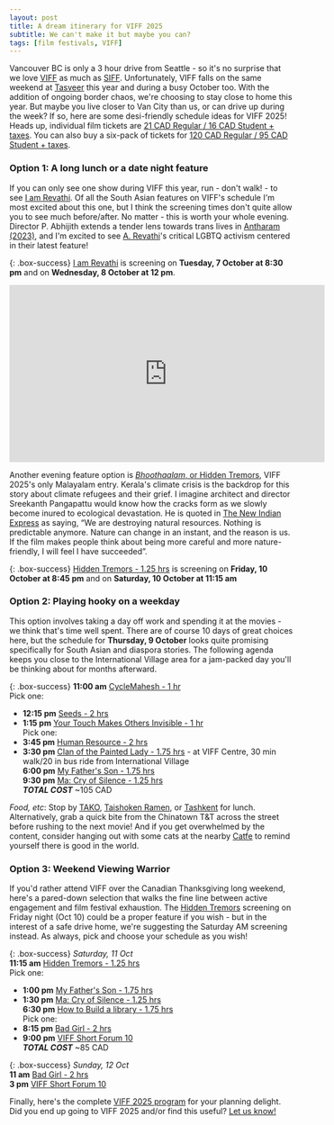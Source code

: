 ```yaml
---
layout: post
title: A dream itinerary for VIFF 2025
subtitle: We can't make it but maybe you can?
tags: [film festivals, VIFF]
---
```


Vancouver BC is only a 3 hour drive from Seattle - so it's no surprise that we love [VIFF](https://viff.org/festival/) as much as [SIFF](https://www.siff.net/festival). Unfortunately, VIFF falls on the same weekend at [Tasveer](https://tasveer.org/) this year and during a busy October too. With the addition of ongoing border chaos, we're choosing to stay close to home this year. But maybe you live closer to Van City than us, or can drive up during the week? If so, here are some desi-friendly schedule ideas for VIFF 2025! 
Heads up, individual film tickets are [21 CAD Regular / 16 CAD Student + taxes](https://viff.org/ticket-info/#festival). You can also buy a six-pack of tickets for [120 CAD Regular / 95 CAD Student + taxes](https://viff.org/ticket-info/#festival).

### Option 1: A long lunch or a date night feature
If you can only see one show during VIFF this year, run - don't walk! - to see [I am Revathi](https://viff.org/whats-on/viff25-i-am-revathi/). Of all the South Asian features on VIFF's schedule I'm most excited about this one, but I think the screening times don't quite allow you to see much before/after. No matter - this is worth your whole evening. Director P. Abhijith extends a tender lens towards trans lives in [Antharam (2023)](https://en.wikipedia.org/wiki/Antharam), and I'm excited to see [A. Revathi](https://en.wikipedia.org/wiki/A._Revathi)'s critical LGBTQ activism centered in their latest feature!

{: .box-success} 
[I am Revathi](https://viff.org/whats-on/viff25-i-am-revathi/) is screening on **Tuesday, 7 October at 8:30 pm** and on **Wednesday, 8 October at 12 pm**.

<iframe width="560" height="315" src="https://www.youtube.com/embed/Wq9iRMzpJQM?si=96mYpxauJJoE90Po" title="YouTube video player" frameborder="0" allow="accelerometer; autoplay; clipboard-write; encrypted-media; gyroscope; picture-in-picture; web-share" referrerpolicy="strict-origin-when-cross-origin" allowfullscreen></iframe>

Another evening feature option is [*Bhoothaalam*, or Hidden Tremors](https://viff.org/whats-on/viff25-hidden-tremors/), VIFF 2025's only Malayalam entry. Kerala's climate crisis is the backdrop for this story about climate refugees and their grief. I imagine architect and director Sreekanth Pangapattu would know how the cracks form as we slowly become inured to ecological devastation. He is quoted in [The New Indian Express](https://www.newindianexpress.com/kerala/2025/Sep/11/tremors-of-a-forewarning-2) as saying, “We are destroying natural resources. Nothing is predictable anymore. Nature can change in an instant, and the reason is us. If the film makes people think about being more careful and more nature-friendly, I will feel I have succeeded”.  

{: .box-success} 
[Hidden Tremors - 1.25 hrs](https://viff.org/whats-on/viff25-hidden-tremors/) is screening on **Friday, 10 October at 8:45 pm** and on **Saturday, 10 October at 11:15 am** 


### Option 2: Playing hooky on a weekday

This option involves taking a day off work and spending it at the movies - we think that's time well spent. There are of course 10 days of great choices here, but the schedule for **Thursday, 9 October** looks quite promising specifically for South Asian and diaspora stories. The following agenda keeps you close to the International Village area for a jam-packed day you'll be thinking about for months afterward. 

{: .box-success}
**11:00 am** [CycleMahesh - 1 hr](https://viff.org/whats-on/viff25-cyclemahesh/)      
Pick one:        
  - **12:15 pm** [Seeds - 2 hrs](https://viff.org/whats-on/viff25-seeds/)      
  - **1:15 pm** [Your Touch Makes Others Invisible - 1 hr](https://viff.org/whats-on/viff25-your-touch-makes-others-invisible/)      
Pick one:     
  - **3:45 pm** [Human Resource - 2 hrs](https://viff.org/whats-on/viff25-human-resource/)       
  - **3:30 pm** [Clan of the Painted Lady - 1.75 hrs](https://viff.org/whats-on/viff25-clan-of-the-painted-lady/) - at VIFF Centre, 30 min walk/20 in bus ride from International Village    
**6:00 pm** [My Father's Son - 1.75 hrs](https://viff.org/whats-on/viff25-my-fathers-son/)       
**9:30 pm** [Ma: Cry of Silence - 1.25 hrs](https://viff.org/whats-on/viff25-ma-cry-of-silence/)       
***TOTAL COST*** ~105 CAD


*Food, etc*: Stop by [TAKO](https://www.takovancouver.com), [Taishoken Ramen](https://www.taishoken-ramen.com), or [Tashkent](https://www.tashkent-restaurant.com) for lunch. Alternatively, grab a quick bite from the Chinatown T&T across the street before rushing to the next movie! And if you get overwhelmed by the content, consider hanging out with some cats at the nearby [Catfe](https://catfe.ca) to remind yourself there is good in the world.


### Option 3: Weekend Viewing Warrior 

If you'd rather attend VIFF over the Canadian Thanksgiving long weekend, here's a pared-down selection that walks the fine line between active engagement and film festival exhaustion. The [Hidden Tremors](https://viff.org/whats-on/viff25-hidden-tremors/) screening on Friday night (Oct 10) could be a proper feature if you wish - but in the interest of a safe drive home, we're suggesting the Saturday AM screening instead. As always, pick and choose your schedule as you wish!

{: .box-success}
*Saturday, 11 Oct*    
**11:15 am** [Hidden Tremors - 1.25 hrs](https://viff.org/whats-on/viff25-hidden-tremors/)    
Pick one:    
  - **1:00 pm** [My Father's Son - 1.75 hrs](https://viff.org/whats-on/viff25-my-fathers-son/) 
  - **1:30 pm** [Ma: Cry of Silence - 1.25 hrs](https://viff.org/whats-on/viff25-ma-cry-of-silence/)    
**6:30 pm** [How to Build a library - 1.75 hrs](https://viff.org/whats-on/viff25-how-to-build-a-library/)      
Pick one:    
  - **8:15 pm** [Bad Girl - 2 hrs](https://viff.org/whats-on/viff25-bad-girl/)     
  - **9:00 pm** [VIFF Short Forum 10](https://viff.org/whats-on/viff25-short-forum-10/)    
***TOTAL COST*** ~85 CAD

{: .box-success}
*Sunday, 12 Oct*    
**11 am** [Bad Girl - 2 hrs](https://viff.org/whats-on/viff25-bad-girl/)       
**3 pm** [VIFF Short Forum 10](https://viff.org/whats-on/viff25-short-forum-10/)   


Finally, here's the complete [VIFF 2025 program](https://viff.org/whats-on-calendar/?search=&dates=October+02+2025&festival-only=true) for your planning delight. Did you end up going to VIFF 2025 and/or find this useful? [Let us know!](mailto:socsafceastside@gmail.com)
